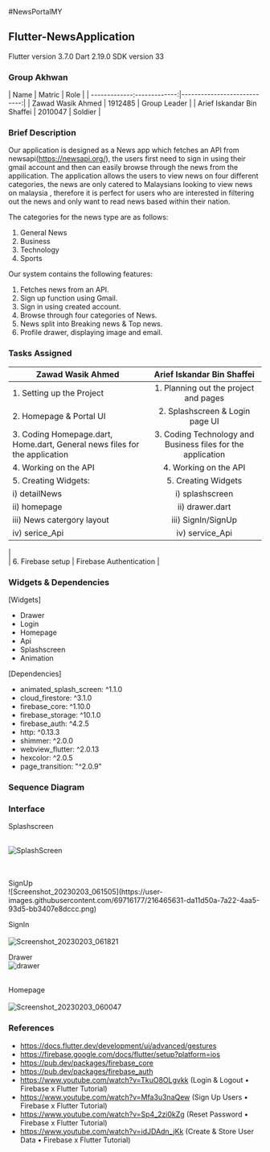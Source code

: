 #NewsPortalMY

## Flutter-NewsApplication 

Flutter version 3.7.0
Dart 2.19.0 
SDK version 33


### Group Akhwan


 
| Name        | Matric           | Role  |
| -------------:-------------:|----------------------------:|
| Zawad Wasik Ahmed   | 1912485 | Group Leader              |
| Arief Iskandar Bin Shaffei     |   2010047    |   Soldier |

 ### Brief Description 

Our application is designed as a News app which fetches an API from newsapi(https://newsapi.org/), the users first need to sign in using their gmail account and then can easily browse through the news from the appilication. The application allows the users to view news on four different categories, the news are only catered to Malaysians looking to view news on malaysia , therefore it is perfect for users who are interested in filtering out the news and only want to read news based within their nation. 

The categories for the news type are as follows: 
1. General News 
2. Business
3. Technology 
4. Sports

Our system contains the following features:
1. Fetches news from an API.
2. Sign up function using Gmail.
3. Sign in using created account. 
4. Browse through four categories of News. 
5. News split into Breaking news & Top news.
6. Profile drawer, displaying image and email.

### Tasks Assigned

| Zawad Wasik Ahmed   | Arief Iskandar Bin Shaffei |
| --------------------------------------------------|:----------------------------------------------:|
|     1. Setting up the Project                     |     1. Planning out the project and pages      | 
|     2. Homepage & Portal UI                       |     2. Splashscreen & Login page UI            |
|     3. Coding Homepage.dart, Home.dart, General news files for the application   |     3. Coding Technology and Business files for the application |
|     4. Working on the API                         | 4. Working on the API |  
|     5. Creating Widgets:     |     5. Creating Widgets                |
|        i) detailNews        |          i) splashscreen                |
|        ii) homepage         |     ii) drawer.dart                     |
|        iii) News catergory layout            |     iii) SignIn/SignUp |
|        iv) serice_Api        |    iv) service_Api                     |
|           
|    6. Firebase setup         |    Firebase Authentication             |


### Widgets & Dependencies 

[Widgets] 
 - Drawer 
 - Login 
 - Homepage
 - Api 
 - Splashscreen 
 - Animation
 
[Dependencies]
  - animated_splash_screen: ^1.1.0
  - cloud_firestore: ^3.1.0
  - firebase_core: ^1.10.0
  - firebase_storage: ^10.1.0
  - firebase_auth: ^4.2.5
  - http: ^0.13.3
  - shimmer: ^2.0.0
  - webview_flutter: ^2.0.13
  - hexcolor: ^2.0.5
  - page_transition: "^2.0.9"
    
### Sequence Diagram


### Interface

Splashscreen
<br>
<br>

![SplashScreen](https://user-images.githubusercontent.com/69716177/216464347-f08601f0-43b8-419c-9a99-0c913f38d0ff.png)

<br>
<br>
SignUp
<br>
![Screenshot_20230203_061505](https://user-images.githubusercontent.com/69716177/216465631-da11d50a-7a22-4aa5-93d5-bb3407e8dccc.png)

SignIn
<br>
<br>
![Screenshot_20230203_061821](https://user-images.githubusercontent.com/69716177/216465786-74d9e773-64fd-40b0-a6f5-66e36a7c5b8c.png)


Drawer
<br>
![drawer](https://user-images.githubusercontent.com/69716177/216464236-b2270386-c9c3-4779-b168-f94882d55e00.png)
<br>
<br>

Homepage
<br>
<br>
![Screenshot_20230203_060047](https://user-images.githubusercontent.com/69716177/216465856-ff1a52a4-8ecf-4bf6-8a43-8e1c6087b4dc.png)




### References
 
 - https://docs.flutter.dev/development/ui/advanced/gestures
 - https://firebase.google.com/docs/flutter/setup?platform=ios
 - https://pub.dev/packages/firebase_core
 - https://pub.dev/packages/firebase_auth
 - https://www.youtube.com/watch?v=TkuO8OLgvkk (Login & Logout • Firebase x Flutter Tutorial)
 - https://www.youtube.com/watch?v=Mfa3u3naQew (Sign Up Users • Firebase x Flutter Tutorial) 
 - https://www.youtube.com/watch?v=Sp4_2zi0kZg (Reset Password • Firebase x Flutter Tutorial)
  - https://www.youtube.com/watch?v=idJDAdn_jKk (Create & Store User Data • Firebase x Flutter Tutorial)
